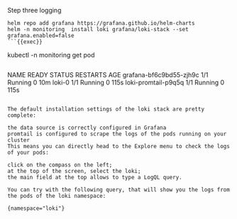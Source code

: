 Step three logging


```
helm repo add grafana https://grafana.github.io/helm-charts
helm -n monitoring  install loki grafana/loki-stack --set grafana.enabled=false
```{{exec}}

```
kubectl -n monitoring get pod
```{{exec}}

```
NAME                                                 READY   STATUS    RESTARTS      AGE
grafana-bf6c9bd55-zjh9c                              1/1     Running   0             10m
loki-0                                               1/1     Running   0             115s
loki-promtail-p9q5q                                  1/1     Running   0             115s
```

The default installation settings of the loki stack are pretty complete:

the data source is correctly configured in Grafana
promtail is configured to scrape the logs of the pods running on your cluster
This means you can directly head to the Explore menu to check the logs of your pods:

click on the compass on the left;
at the top of the screen, select the loki;
the main field at the top allows to type a LogQL query.

You can try with the following query, that will show you the logs from the pods of the loki namespace:

{namespace="loki"}